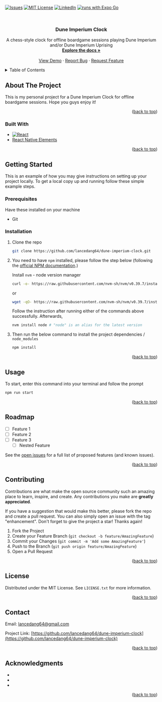 <a name="readme-top"></a>
<!-- PROJECT SHIELDS -->
<!--
*** I'm using markdown "reference style" links for readability.
*** Reference links are enclosed in brackets [ ] instead of parentheses ( ).
*** See the bottom of this document for the declaration of the reference variables
*** for contributors-url, forks-url, etc. This is an optional, concise syntax you may use.
*** https://www.markdownguide.org/basic-syntax/#reference-style-links
-->
<!-- [![Contributors][contributors-shield]][contributors-url] -->
<!-- [![Forks][forks-shield]][forks-url] -->
<!-- [![Stargazers][stars-shield]][stars-url] -->
[![Issues][issues-shield]][issues-url]
[![MIT License][license-shield]][license-url]
[![LinkedIn][linkedin-shield]][linkedin-url]
[![runs with Expo Go](https://img.shields.io/badge/Runs%20with%20Expo%20Go-000.svg?style=flat-square&logo=EXPO&labelColor=f3f3f3&logoColor=000)](https://expo.dev/client)


<!-- PROJECT LOGO -->
<br />
<div align="center">
  <!-- <a href="https://github.com/lancedang64/dune-imperium-clock"> -->
    <!-- <img src="images/logo.png" alt="Logo" width="80" height="80"> -->
  <!-- </a> -->

<h3 align="center">Dune Imperium Clock</h3>

  <p align="center">
    A chess-style clock for offline boardgame sessions playing Dune Imperium and/or Dune Imperium Uprising
    <br />
    <a href="https://github.com/lancedang64/dune-imperium-clock"><strong>Explore the docs »</strong></a>
    <br />
    <br />
    <a href="https://github.com/lancedang64/dune-imperium-clock">View Demo</a>
    ·
    <a href="https://github.com/lancedang64/dune-imperium-clock/issues">Report Bug</a>
    ·
    <a href="https://github.com/lancedang64/dune-imperium-clock/issues">Request Feature</a>
  </p>
</div>



<!-- TABLE OF CONTENTS -->
<details>
  <summary>Table of Contents</summary>
  <ol>
    <li>
      <a href="#about-the-project">About The Project</a>
      <ul>
        <li><a href="#built-with">Built With</a></li>
      </ul>
    </li>
    <li>
      <a href="#getting-started">Getting Started</a>
      <ul>
        <li><a href="#prerequisites">Prerequisites</a></li>
        <li><a href="#installation">Installation</a></li>
      </ul>
    </li>
    <li><a href="#usage">Usage</a></li>
    <li><a href="#roadmap">Roadmap</a></li>
    <li><a href="#contributing">Contributing</a></li>
    <li><a href="#license">License</a></li>
    <li><a href="#contact">Contact</a></li>
    <li><a href="#acknowledgments">Acknowledgments</a></li>
  </ol>
</details>



<!-- ABOUT THE PROJECT -->
## About The Project

<!-- [![Product Name Screen Shot][product-screenshot]](https://example.com) -->

This is my personal project for a Dune Imperium Clock for offline boardgame sessions.
Hope you guys enjoy it!


<p align="right">(<a href="#readme-top">back to top</a>)</p>



### Built With

* [![React][React.js]][React-url]
* [React Native Elements](https://github.com/react-native-elements/react-native-elements/tree/next/example)

<p align="right">(<a href="#readme-top">back to top</a>)</p>



<!-- GETTING STARTED -->
## Getting Started

This is an example of how you may give instructions on setting up your project locally.
To get a local copy up and running follow these simple example steps.

### Prerequisites
Have these installed on your machine
- Git

### Installation

1. Clone the repo
   ```sh
   git clone https://github.com/lancedang64/dune-imperium-clock.git
   ```
2. You need to have `npm` installed, please follow the step below 
  (following the [official NPM documentation](https://docs.npmjs.com/downloading-and-installing-node-js-and-npm).)

    Install `nvm` - node version manager 
    ```sh
    curl -o- https://raw.githubusercontent.com/nvm-sh/nvm/v0.39.7/install.sh | bash
    ```
    or
    ```sh
    wget -qO- https://raw.githubusercontent.com/nvm-sh/nvm/v0.39.7/install.sh | bash
    ```
    Follow the instruction after running either of the commands above successfully. Afterwards,
    ```sh
    nvm install node # "node" is an alias for the latest version
    ```

3. Then run the below command to install the project dependencies / `node_modules`
    ```sh
    npm install
    ```

<p align="right">(<a href="#readme-top">back to top</a>)</p>



<!-- USAGE EXAMPLES -->
## Usage

To start, enter this command into your terminal and follow the prompt

```sh
npm run start
```

<p align="right">(<a href="#readme-top">back to top</a>)</p>



<!-- ROADMAP -->
## Roadmap

- [ ] Feature 1
- [ ] Feature 2
- [ ] Feature 3
    - [ ] Nested Feature

See the [open issues](https://github.com/lancedang64/dune-imperium-clock/issues) for a full list of proposed features (and known issues).

<p align="right">(<a href="#readme-top">back to top</a>)</p>



<!-- CONTRIBUTING -->
## Contributing

Contributions are what make the open source community such an amazing place to learn, inspire, and create. Any contributions you make are **greatly appreciated**.

If you have a suggestion that would make this better, please fork the repo and create a pull request. You can also simply open an issue with the tag "enhancement".
Don't forget to give the project a star! Thanks again!

1. Fork the Project
2. Create your Feature Branch (`git checkout -b feature/AmazingFeature`)
3. Commit your Changes (`git commit -m 'Add some AmazingFeature'`)
4. Push to the Branch (`git push origin feature/AmazingFeature`)
5. Open a Pull Request

<p align="right">(<a href="#readme-top">back to top</a>)</p>



<!-- LICENSE -->
## License

Distributed under the MIT License. See `LICENSE.txt` for more information.

<p align="right">(<a href="#readme-top">back to top</a>)</p>



<!-- CONTACT -->
## Contact

Email: lancedang64@gmail.com

Project Link: [https://github.com/lancedang64/dune-imperium-clock](https://github.com/lancedang64/dune-imperium-clock)

<p align="right">(<a href="#readme-top">back to top</a>)</p>



<!-- ACKNOWLEDGMENTS -->
## Acknowledgments

* []()
* []()
* []()

<p align="right">(<a href="#readme-top">back to top</a>)</p>



<!-- MARKDOWN LINKS & IMAGES -->
<!-- https://www.markdownguide.org/basic-syntax/#reference-style-links -->
[contributors-shield]: https://img.shields.io/github/contributors/lancedang64/dune-imperium-clock.svg?style=for-the-badge
[contributors-url]: https://github.com/lancedang64/dune-imperium-clock/graphs/contributors
[forks-shield]: https://img.shields.io/github/forks/lancedang64/dune-imperium-clock.svg?style=for-the-badge
[forks-url]: https://github.com/lancedang64/dune-imperium-clock/network/members
[stars-shield]: https://img.shields.io/github/stars/lancedang64/dune-imperium-clock.svg?style=for-the-badge
[stars-url]: https://github.com/lancedang64/dune-imperium-clock/stargazers
[issues-shield]: https://img.shields.io/github/issues/lancedang64/dune-imperium-clock.svg?style=for-the-badge
[issues-url]: https://github.com/lancedang64/dune-imperium-clock/issues
[license-shield]: https://img.shields.io/github/license/lancedang64/dune-imperium-clock.svg?style=for-the-badge
[license-url]: https://github.com/lancedang64/dune-imperium-clock/blob/master/LICENSE.txt
[linkedin-shield]: https://img.shields.io/badge/-LinkedIn-black.svg?style=for-the-badge&logo=linkedin&colorB=555
[linkedin-url]: https://linkedin.com/in/linkedin_username
[product-screenshot]: images/screenshot.png
[React.js]: https://img.shields.io/badge/React-20232A?style=for-the-badge&logo=react&logoColor=61DAFB
[React-url]: https://reactjs.org/